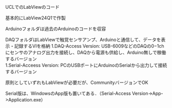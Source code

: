 UCLでのLabViewのコード

基本的にLabView24Q1で作製

Arduinoフォルダは過去のArduinoのコードを収容

DAQフォルダはLabViewで触覚センサアンプ、Arduinoと通信して、データを表示・記録するVIを格納
1.DAQ-Access Version: USB-6009などのDAQの0−1chにセンサのアナログ出力を接続し、DAQから電源も供給し、Arduino無しで稼働するバージョン  
1.Serial-Acceess Version: PCのUSBポートにArduinoのSerialから出力して接続するバージョン  
  
原則としていずれもLabViewが必要だが、CommunityバージョンでOK

Serial版は、WindowsのApp版も置いてある．（Serial-Access Version->App->Application.exe）
